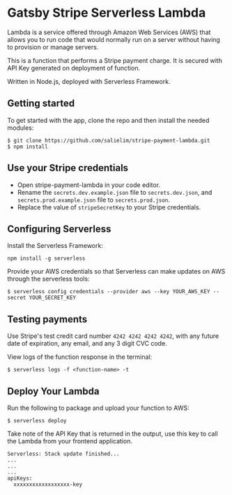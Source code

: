 # Gatsby Stripe Serverless Lambda

Lambda is a service offered through Amazon Web Services (AWS) that allows you to run code that would normally run on a server without having to provision or manage servers.

This is a function that performs a Stripe payment charge. It is secured with API Key generated on deployment of function. 

Written in Node.js, deployed with Serverless Framework.

## Getting started

To get started with the app, clone the repo and then install the needed modules:

```
$ git clone https://github.com/salielim/stripe-payment-lambda.git
$ npm install
```

## Use your Stripe credentials

- Open stripe-payment-lambda in your code editor.
- Rename the `secrets.dev.example.json` file to `secrets.dev.json`, and `secrets.prod.example.json` file to `secrets.prod.json`.
- Replace the value of `stripeSecretKey` to your Stripe credentials.

## Configuring Serverless

Install the Serverless Framework:

```
npm install -g serverless
```

Provide your AWS credentials so that Serverless can make updates on AWS through the serverless tools:

```
$ serverless config credentials --provider aws --key YOUR_AWS_KEY --secret YOUR_SECRET_KEY
```

## Testing payments
Use Stripe's test credit card number `4242 4242 4242 4242`, with any future date of expiration, any email, and any 3 digit CVC code.

View logs of the function response in the terminal:

```
$ serverless logs -f <function-name> -t
```

## Deploy Your Lambda

Run the following to package and upload your function to AWS:

```
$ serverless deploy
```

Take note of the API Key that is returned in the output, use this key to call the Lambda from your frontend application.

```
Serverless: Stack update finished...
...
...
...
apiKeys:
  xxxxxxxxxxxxxxxxxx-key
```
